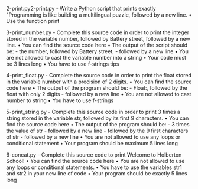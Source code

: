 2-print.py2-print.py - Write a Python script that prints exactly "Programming is like building a multilingual puzzle, followed by a new line.
		     • Use the function print

3-print_number.py - Complete this source code in order to print the integer stored in the variable number, followed by Battery street, followed by a new line.
	 • You can find the source code here
	 • The output of the script should be:
	 - the number, followed by Battery street,
	 - followed by a new line
	 • You are not allowed to cast the variable number into a string
	 • Your code must be 3 lines long
	 • You have to use f-strings tips

4-print_float.py - Complete the source code in order to print the float stored in the variable number with a precision of 2 digits.
	 • You can find the source code here
	 • The output of the program should be:
	 - Float:, followed by the float with only 2 digits
	 - followed by a new line
	 • You are not allowed to cast number to string
	 • You have to use f-strings

5-print_string.py - Complete this source code in order to print 3 times a string stored in the variable str, followed by its first 9 characters.
	 • You can find the source code here
	 • The output of the program should be:
	 - 3 times the value of str
	 - followed by a new line
	 - followed by the 9 first characters of str
	 - followed by a new line
	 • You are not allowed to use any loops or conditional statement
	 • Your program should be maximum 5 lines long

6-concat.py - Complete this source code to print Welcome to Holberton School!
	 • You can find the source code here
	 • You are not allowed to use any loops or conditional statements.
	 • You have to use the variables str1 and str2 in your new line of code
	 • Your program should be exactly 5 lines long

